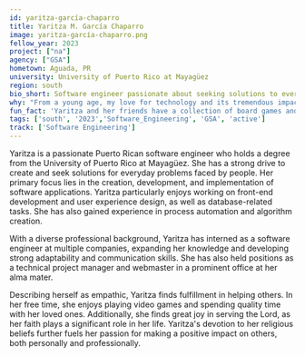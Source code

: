 ```yaml
---
id: yaritza-garcía-chaparro
title: Yaritza M. García Chaparro
image: yaritza-garcía-chaparro.png
fellow_year: 2023
project: ["na"]
agency: ["GSA"]
hometown: Aguada, PR
university: University of Puerto Rico at Mayagüez
region: south
bio_short: Software engineer passionate about seeking solutions to everyday problems faced by people
why: "From a young age, my love for technology and its tremendous impact on society has been a driving force in my life. When I discovered the opportunity to serve my country through the U.S. Digital Corps, I instantly knew it was the perfect fit for me. This incredible opportunity not only allows me to contribute to making our government better but it also provides a platform for growth and the chance to be part of a dedicated group of individuals working towards a common goal."
fun_fact: 'Yaritza and her friends have a collection of board games and get together every Friday for exciting game nights filled with laughter and friendly competition.'
tags: ['south', '2023','Software_Engineering', 'GSA', 'active']
track: ['Software Engineering']
---
```


Yaritza is a passionate Puerto Rican software engineer who holds a degree from the University of Puerto Rico at Mayagüez. She has a strong drive to create and seek solutions for everyday problems faced by people. Her primary focus lies in the creation, development, and implementation of software applications. Yaritza particularly enjoys working on front-end development and user experience design, as well as database-related tasks. She has also gained experience in process automation and algorithm creation.

With a diverse professional background, Yaritza has interned as a software engineer at multiple companies, expanding her knowledge and developing strong adaptability and communication skills. She has also held positions as a technical project manager and webmaster in a prominent office at her alma mater.

Describing herself as empathic, Yaritza finds fulfillment in helping others. In her free time, she enjoys playing video games and spending quality time with her loved ones. Additionally, she finds great joy in serving the Lord, as her faith plays a significant role in her life. Yaritza's devotion to her religious beliefs further fuels her passion for making a positive impact on others, both personally and professionally.
